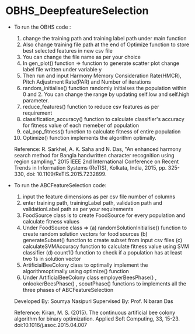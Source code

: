 # OBHS_DeepfeatureSelection
- To run the OBHS code :
    1. change the training path and training label path under main function
    2. Also change training file path at the end of Optimize function to store best selected features in new 
        csv file
    3. You can change the file name as per your choice
    4. In gen_plot() function => function to generate scatter plot change label file written under variable y 
    5. Then run and input Harmony Memory Consideration Rate(HMCR), Pitch Adjustment Rate(PAR) and Number of 
        iterations
    6. random_initialise() function randomly initialses the population within 0 and 2. You can change the range 
        by updating self.low and self.high parameter.
    7. reduce_features() function to reduce csv features as per requirement
    8. classification_accuracy() function to calculate classifier's accuracy for fitness value of each memeber 
        of population
    9. cal_pop_fitness() function to calculate fitness of entire population
    10. Optimize() function implements the algorithm optimally.

  Reference:
    R. Sarkhel, A. K. Saha and N. Das, "An enhanced harmony search method for Bangla handwritten character recognition using region sampling," 
    2015 IEEE 2nd International Conference on Recent Trends in Information Systems (ReTIS), Kolkata, India, 2015, pp. 325-330, doi: 10.1109/ReTIS.2015.7232899.


- To run the ABCFeatureSelection code:
    1. input the feature dimensions as per csv file number of columns
    2. enter training path, trainingLabel path, validation path and validationLabel path as per your requirements
    3. FoodSource class is to create FoodSource for every population and calculate fitness values
    4. Under FoodSource class =>
        (a) randomSolutionInitialise() function to create random solution vectors for food sources
        (b) generateSubset() function to create subset from input csv files
        (c) calculateSVMAccuracy function to calculate fitness value using SVM classifier
        (d) count1() function to check if a population has at least two 1s in solution vector
    5. ArtificialBeeColony class to optimally implement the algorithmoptimally using optimize() function
    6. Under ArtificialBeeColony class employerBeesPhase() , onlookerBeesPhase() , scoutPhase() functions to 
        implements all the three phases of ABCFeatureSelection

  Developed By:
    Soumya Nasipuri
  Supervised By: 
    Prof. Nibaran Das

  Reference:
    Kiran, M. S. (2015). The continuous artificial bee colony algorithm for binary optimization. 
    Applied Soft Computing, 33, 15-23. doi:10.1016/j.asoc.2015.04.007
